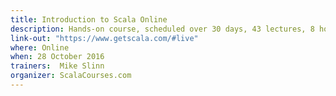 ```yaml
---
title: Introduction to Scala Online
description: Hands-on course, scheduled over 30 days, 43 lectures, 8 hours of video, weekly office hours (videoconference), individual support
link-out: "https://www.getscala.com/#live"
where: Online
when: 28 October 2016
trainers:  Mike Slinn
organizer: ScalaCourses.com
---
```

